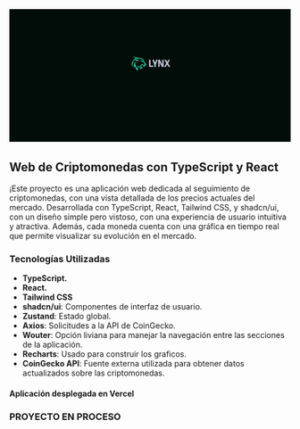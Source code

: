 <div style="text-align: center;">
  <img src="./src/assets/lynx.png" alt="Logo" width="800"/>
</div>

## Web de Criptomonedas con TypeScript y React

¡Este proyecto es una aplicación web dedicada al seguimiento de criptomonedas, con una vista detallada de los precios actuales del mercado.
Desarrollada con TypeScript, React, Tailwind CSS, y shadcn/ui, con un diseño simple pero vistoso, con una experiencia de usuario intuitiva y atractiva. Además, cada moneda cuenta con una gráfica en tiempo real que permite visualizar su evolución en el mercado.

### Tecnologías Utilizadas

-   **TypeScript.**
-   **React.**
-   **Tailwind CSS**
-   **shadcn/ui**: Componentes de interfaz de usuario.
-   **Zustand**: Estado global.
-   **Axios**: Solicitudes a la API de CoinGecko.
-   **Wouter**: Opción liviana para manejar la navegación entre las secciones de la aplicación.
-   **Recharts**: Usado para construir los graficos.
-   **CoinGecko API**: Fuente externa utilizada para obtener datos actualizados sobre las criptomonedas.

#### Aplicación desplegada en Vercel


### PROYECTO EN PROCESO

